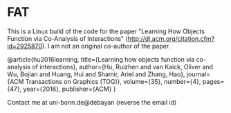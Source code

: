 FAT
===

This is a Linux build of the code for the paper "Learning How Objects Function via Co-Analysis of Interactions" (http://dl.acm.org/citation.cfm?id=2925870). I am not an original co-author of the paper. 

@article{hu2016learning,
  title={Learning how objects function via co-analysis of interactions},
  author={Hu, Ruizhen and van Kaick, Oliver and Wu, Bojian and Huang, Hui and Shamir, Ariel and Zhang, Hao},
  journal={ACM Transactions on Graphics (TOG)},
  volume={35},
  number={4},
  pages={47},
  year={2016},
  publisher={ACM}
}

Contact me at uni-bonn.de@debayan  (reverse the email id)
